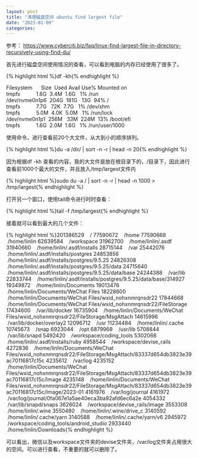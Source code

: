 ```yaml
---
layout: post
title: "清理磁盘空间 ubuntu find largest file"
date: "2023-01-09"
categories: 
---
```

<p>参考： <a href="https://www.cyberciti.biz/faq/linux-find-largest-file-in-directory-recursively-using-find-du/">https://www.cyberciti.biz/faq/linux-find-largest-file-in-directory-recursively-using-find-du/</a></p>
<p>首先进行磁盘空间使用情况的查看，可以看到电脑的内存已经使用了很多了。</p>
{% highlight html %}df -kh{% endhighlight %}
<p>Filesystem&nbsp;&nbsp;&nbsp;&nbsp;&nbsp; Size&nbsp; Used Avail Use% Mounted on<br />
tmpfs&nbsp;&nbsp;&nbsp;&nbsp;&nbsp;&nbsp;&nbsp;&nbsp;&nbsp;&nbsp; 1.6G&nbsp; 3.4M&nbsp; 1.6G&nbsp;&nbsp; 1% /run<br />
/dev/nvme0n1p6&nbsp; 204G&nbsp; 181G&nbsp;&nbsp; 13G&nbsp; 94% /<br />
tmpfs&nbsp;&nbsp;&nbsp;&nbsp;&nbsp;&nbsp;&nbsp;&nbsp;&nbsp;&nbsp; 7.7G&nbsp;&nbsp; 72K&nbsp; 7.7G&nbsp;&nbsp; 1% /dev/shm<br />
tmpfs&nbsp;&nbsp;&nbsp;&nbsp;&nbsp;&nbsp;&nbsp;&nbsp;&nbsp;&nbsp; 5.0M&nbsp; 4.0K&nbsp; 5.0M&nbsp;&nbsp; 1% /run/lock<br />
/dev/nvme0n1p1&nbsp; 256M&nbsp;&nbsp; 33M&nbsp; 224M&nbsp; 13% /boot/efi<br />
tmpfs&nbsp;&nbsp;&nbsp;&nbsp;&nbsp;&nbsp;&nbsp;&nbsp;&nbsp;&nbsp; 1.6G&nbsp; 2.0M&nbsp; 1.6G&nbsp;&nbsp; 1% /run/user/1000</p>
<p>使用命令，进行查看前20个大文件，从大到小的顺序排列。</p>
{% highlight html %}du -a /dir/ | sort -n -r | head -n 20{% endhighlight %}
<p>因为根据df -kh 查看的内容，我的大文件是放在根目录下的，/目录下，因此进行查看前1000个最大的文件，并且放入/tmp/largest文件内</p>
{% highlight html %}sudo du -a / | sort -n -r | head -n 1000 &gt; /tmp/largest{% endhighlight %}
<p>打开另一个窗口，使用tail命令进行时时查看：</p>
{% highlight html %}tail -f /tmp/largest{% endhighlight %}
<p>接着就可以看到最大的几个文件：</p>
{% highlight html %}201386529&nbsp;&nbsp; &nbsp;/
77590672&nbsp;&nbsp; &nbsp;/home
77590668&nbsp;&nbsp; &nbsp;/home/linlin
62639584&nbsp;&nbsp; &nbsp;/workspace
31962700&nbsp;&nbsp; &nbsp;/home/linlin/.asdf
31940660&nbsp;&nbsp; &nbsp;/home/linlin/.asdf/installs
28715144&nbsp;&nbsp; &nbsp;/var
25442076&nbsp;&nbsp; &nbsp;/home/linlin/.asdf/installs/postgres
24853856&nbsp;&nbsp; &nbsp;/home/linlin/.asdf/installs/postgres/9.5.25
24826308&nbsp;&nbsp; &nbsp;/home/linlin/.asdf/installs/postgres/9.5.25/data
24715640&nbsp;&nbsp; &nbsp;/home/linlin/.asdf/installs/postgres/9.5.25/data/base
24244388&nbsp;&nbsp; &nbsp;/var/lib
22833744&nbsp;&nbsp; &nbsp;/home/linlin/.asdf/installs/postgres/9.5.25/data/base/314927
19349872&nbsp;&nbsp; &nbsp;/home/linlin/Documents
19013476&nbsp;&nbsp; &nbsp;/home/linlin/Documents/WeChat Files
18228600&nbsp;&nbsp; &nbsp;/home/linlin/Documents/WeChat Files/wxid_nohxnmrqnsdr22
17844668&nbsp;&nbsp; &nbsp;/home/linlin/Documents/WeChat Files/wxid_nohxnmrqnsdr22/FileStorage
17434600&nbsp;&nbsp; &nbsp;/var/lib/docker
16735904&nbsp;&nbsp; &nbsp;/home/linlin/Documents/WeChat Files/wxid_nohxnmrqnsdr22/FileStorage/MsgAttach
14615996&nbsp;&nbsp; &nbsp;/var/lib/docker/overlay2
12096712&nbsp;&nbsp; &nbsp;/usr
11234484&nbsp;&nbsp; &nbsp;/home/linlin/.cache
10745673&nbsp;&nbsp; &nbsp;/snap
6923044&nbsp;&nbsp; &nbsp;/opt
6879968&nbsp;&nbsp; &nbsp;/usr/lib
5708844&nbsp;&nbsp; &nbsp;/var/lib/snapd
5492420&nbsp;&nbsp; &nbsp;/workspace/coding_tools
5302068&nbsp;&nbsp; &nbsp;/home/linlin/.asdf/installs/ruby
4958544&nbsp;&nbsp; &nbsp;/workspace/devise_rails
4272836&nbsp;&nbsp; &nbsp;/home/linlin/Documents/WeChat Files/wxid_nohxnmrqnsdr22/FileStorage/MsgAttach/83337d654db3823e39ac70116817c15c
4235612&nbsp;&nbsp; &nbsp;/var/log
4235152&nbsp;&nbsp; &nbsp;/home/linlin/Documents/WeChat Files/wxid_nohxnmrqnsdr22/FileStorage/MsgAttach/83337d654db3823e39ac70116817c15c/Image
4235148&nbsp;&nbsp; &nbsp;/home/linlin/Documents/WeChat Files/wxid_nohxnmrqnsdr22/FileStorage/MsgAttach/83337d654db3823e39ac70116817c15c/Image/2023-01
4161976&nbsp;&nbsp; &nbsp;/var/log/journal
4161972&nbsp;&nbsp; &nbsp;/var/log/journal/0fa067e1a5ae40eca3ba92afd6ec6a2e
4054332&nbsp;&nbsp; &nbsp;/var/lib/snapd/snaps
3626024&nbsp;&nbsp; &nbsp;/workspace/devise_rails/image
3553308&nbsp;&nbsp; &nbsp;/home/linlin/.wine
3550480&nbsp;&nbsp; &nbsp;/home/linlin/.wine/drive_c
3140592&nbsp;&nbsp; &nbsp;/home/linlin/.cache/yarn
3140588&nbsp;&nbsp; &nbsp;/home/linlin/.cache/yarn/v6
2945972&nbsp;&nbsp; &nbsp;/workspace/coding_tools/android_studio
2933440&nbsp;&nbsp; &nbsp;/home/linlin/Downloads{% endhighlight %}
<p>可以看出，微信以及workspace文件夹的devise文件夹，/var/log文件夹占用很大的空间。可以进行查看，不重要的就可以删除了。</p>
